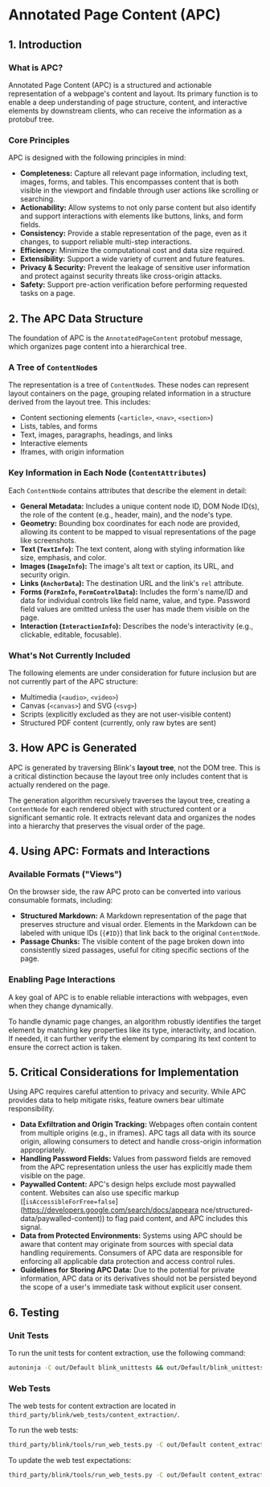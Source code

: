 # Annotated Page Content (APC)

## 1\. Introduction

### What is APC?

Annotated Page Content (APC) is a structured and actionable representation of a
webpage's content and layout. Its primary function is to enable a deep
understanding of page structure, content, and interactive elements by
downstream clients, who can receive the information as a protobuf tree.

### Core Principles

APC is designed with the following principles in mind:

* **Completeness:** Capture all relevant page information, including text,
images, forms, and tables. This encompasses content that is both visible in the
viewport and findable through user actions like scrolling or searching.
* **Actionability:** Allow systems to not only parse content but also identify
and support interactions with elements like buttons, links, and form fields.
* **Consistency:** Provide a stable representation of the page, even as it
changes, to support reliable multi-step interactions.
* **Efficiency:** Minimize the computational cost and data size required.
* **Extensibility:** Support a wide variety of current and future features.
* **Privacy & Security:** Prevent the leakage of sensitive user information and
protect against security threats like cross-origin attacks.
* **Safety:** Support pre-action verification before performing requested tasks
on a page.

## 2\. The APC Data Structure

The foundation of APC is the `AnnotatedPageContent` protobuf message, which
organizes page content into a hierarchical tree.

### A Tree of `ContentNode`s

The representation is a tree of `ContentNode`s. These nodes can represent
layout containers on the page, grouping related information in a structure
derived from the layout tree. This includes:

* Content sectioning elements (`<article>`, `<nav>`, `<section>`)
* Lists, tables, and forms
* Text, images, paragraphs, headings, and links
* Interactive elements
* Iframes, with origin information

### Key Information in Each Node (`ContentAttributes`)

Each `ContentNode` contains attributes that describe the element in detail:

* **General Metadata:** Includes a unique content node ID, DOM Node ID(s), the
role of the content (e.g., header, main), and the node's type.
* **Geometry:** Bounding box coordinates for each node are provided, allowing
its content to be mapped to visual representations of the page like screenshots.
* **Text (`TextInfo`):** The text content, along with styling information like
size, emphasis, and color.
* **Images (`ImageInfo`):** The image's alt text or caption, its URL, and
security origin.
* **Links (`AnchorData`):** The destination URL and the link's `rel` attribute.
* **Forms (`FormInfo`, `FormControlData`):** Includes the form's name/ID and
data for individual controls like field name, value, and type. Password field
values are omitted unless the user has made them visible on the page.
* **Interaction (`InteractionInfo`):** Describes the node's interactivity
(e.g., clickable, editable, focusable).

### What's Not Currently Included

The following elements are under consideration for future inclusion but are not
currently part of the APC structure:

* Multimedia (`<audio>`, `<video>`)
* Canvas (`<canvas>`) and SVG (`<svg>`)
* Scripts (explicitly excluded as they are not user-visible content)
* Structured PDF content (currently, only raw bytes are sent)

## 3\. How APC is Generated

APC is generated by traversing Blink's **layout tree**, not the DOM tree. This
is a critical distinction because the layout tree only includes content that is
actually rendered on the page.

The generation algorithm recursively traverses the layout tree, creating a
`ContentNode` for each rendered object with structured content or a significant
semantic role. It extracts relevant data and organizes the nodes into a
hierarchy that preserves the visual order of the page.

## 4\. Using APC: Formats and Interactions

### Available Formats ("Views")

On the browser side, the raw APC proto can be converted into various consumable
formats, including:

* **Structured Markdown:** A Markdown representation of the page that preserves
structure and visual order. Elements in the Markdown can be labeled with unique
IDs (`{#ID}`) that link back to the original `ContentNode`.
* **Passage Chunks:** The visible content of the page broken down into
consistently sized passages, useful for citing specific sections of the page.

### Enabling Page Interactions

A key goal of APC is to enable reliable interactions with webpages, even when
they change dynamically.

To handle dynamic page changes, an algorithm robustly identifies the target
element by matching key properties like its type, interactivity, and location.
If needed, it can further verify the element by comparing its text content to
ensure the correct action is taken.

## 5\. Critical Considerations for Implementation

Using APC requires careful attention to privacy and security. While APC
provides data to help mitigate risks, feature owners bear ultimate
responsibility.

* **Data Exfiltration and Origin Tracking:** Webpages often contain content
from multiple origins (e.g., in iframes). APC tags all data with its source
origin, allowing consumers to detect and handle cross-origin information
appropriately.
* **Handling Password Fields:** Values from password fields are removed from
the APC representation unless the user has explicitly made them visible on the
page.
* **Paywalled Content:** APC's design helps exclude most paywalled content.
Websites can also use specific markup
([`isAccessibleForFree=false`](https://developers.google.com/search/docs/appeara
nce/structured-data/paywalled-content)) to flag paid content, and APC includes
this signal.
* **Data from Protected Environments:** Systems using APC should be aware that
content may originate from sources with special data handling requirements.
Consumers of APC data are responsible for enforcing all applicable data
protection and access control rules.
* **Guidelines for Storing APC Data:** Due to the potential for private
information, APC data or its derivatives should not be persisted beyond the
scope of a user's immediate task without explicit user consent.

## 6. Testing

### Unit Tests

To run the unit tests for content extraction, use the following command:

```bash
autoninja -C out/Default blink_unittests && out/Default/blink_unittests --gtest_filter=AIPageContentAgentTest.*
```

### Web Tests

The web tests for content extraction are located in
`third_party/blink/web_tests/content_extraction/`.

To run the web tests:

```bash
third_party/blink/tools/run_web_tests.py -C out/Default content_extraction
```

To update the web test expectations:

```bash
third_party/blink/tools/run_web_tests.py -C out/Default content_extraction --reset-results
```
